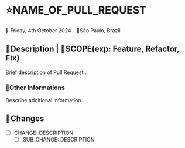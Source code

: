 # ⭐NAME_OF_PULL_REQUEST
📅 Friday, 4th October 2024 - 📍São Paulo, Brazil<br>

## 📃Description | 📍SCOPE(exp: Feature, Refactor, Fix)

Brief description of Pull Request...

### 🚩Other Informations

Describe additional information...

## 🎯Changes

- [ ] CHANGE: DESCRIPTION
    - [ ] SUB_CHANGE: DESCRIPTION

<!-- USE A OPÇÃO MAIS RELEVANTE
feat: Uma nova funcionalidade
fix: Correção de algum bug
style: Alterações que não afetam o significado do código (espaço em branco, formatação etc.)
perf: Mudança no código para melhoria de performance
refactor: Uma alteração de código que não corrige um bug nem adiciona um recurso
test: Adicionando testes ausentes ou corrigindo testes existentes
build: Alterações que afetam o sistema de compilação ou dependências externas
ci: Alterações nos arquivos e scripts de configuração do CI'
chore: Outras alterações que não modificam os arquivos de origem ou de teste
docs: Apenas mudança de documentação
revert: Reverte um commit
wip: Código em desenvolvimento
-->